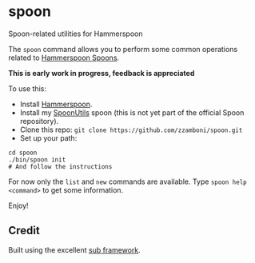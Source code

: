 # spoon

Spoon-related utilities for Hammerspoon

The `spoon` command allows you to perform some common operations related to [Hammerspoon Spoons](http://www.hammerspoon.org/Spoons/index.html).

**This is early work in progress, feedback is appreciated**

To use this:
- Install [Hammerspoon](http://www.hammerspoon.org/).
- Install my [SpoonUtils](https://github.com/zzamboni/Spoons/blob/SpoonUtils/Spoons/SpoonUtils.spoon.zip) spoon (this is not yet part of the official Spoon repository).
- Clone this repo: `git clone https://github.com/zzamboni/spoon.git`
- Set up your path:
```
cd spoon
./bin/spoon init
# And follow the instructions
```

For now only the `list` and `new` commands are available. Type `spoon help <command>` to get some information.

Enjoy!

## Credit

Built using the
excellent [sub framework](https://github.com/basecamp/sub).
